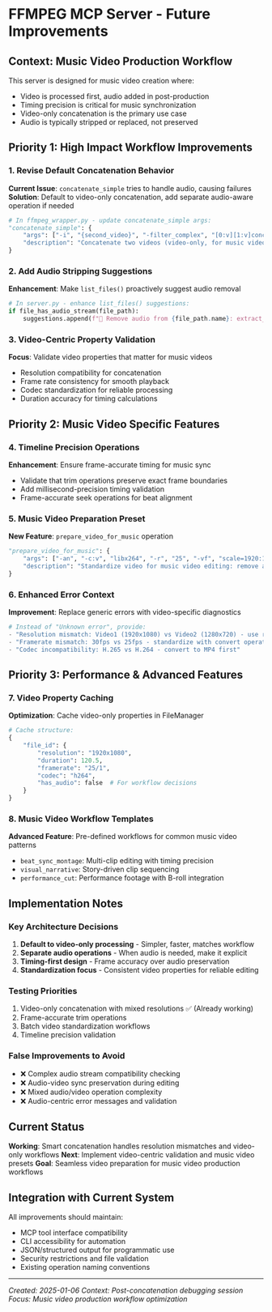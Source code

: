 # FFMPEG MCP Server - Future Improvements

## Context: Music Video Production Workflow
This server is designed for music video creation where:
- Video is processed first, audio added in post-production
- Timing precision is critical for music synchronization
- Video-only concatenation is the primary use case
- Audio is typically stripped or replaced, not preserved

## Priority 1: High Impact Workflow Improvements

### 1. Revise Default Concatenation Behavior
**Current Issue**: `concatenate_simple` tries to handle audio, causing failures
**Solution**: Default to video-only concatenation, add separate audio-aware operation if needed
```python
# In ffmpeg_wrapper.py - update concatenate_simple args:
"concatenate_simple": {
    "args": ["-i", "{second_video}", "-filter_complex", "[0:v][1:v]concat=n=2:v=1:a=0[outv]", "-map", "[outv]", "-c:v", "libx264"],
    "description": "Concatenate two videos (video-only, for music video workflows)"
}
```

### 2. Add Audio Stripping Suggestions
**Enhancement**: Make `list_files()` proactively suggest audio removal
```python
# In server.py - enhance list_files() suggestions:
if file_has_audio_stream(file_path):
    suggestions.append(f"🎵 Remove audio from {file_path.name}: extract_audio then use video track only")
```

### 3. Video-Centric Property Validation
**Focus**: Validate video properties that matter for music videos
- Resolution compatibility for concatenation
- Frame rate consistency for smooth playback
- Codec standardization for reliable processing
- Duration accuracy for timing calculations

## Priority 2: Music Video Specific Features

### 4. Timeline Precision Operations
**Enhancement**: Ensure frame-accurate timing for music sync
- Validate that trim operations preserve exact frame boundaries
- Add millisecond-precision timing validation
- Frame-accurate seek operations for beat alignment

### 5. Music Video Preparation Preset
**New Feature**: `prepare_video_for_music` operation
```python
"prepare_video_for_music": {
    "args": ["-an", "-c:v", "libx264", "-r", "25", "-vf", "scale=1920:1080:force_original_aspect_ratio=decrease,pad=1920:1080:(ow-iw)/2:(oh-ih)/2"],
    "description": "Standardize video for music video editing: remove audio, normalize resolution, consistent framerate"
}
```

### 6. Enhanced Error Context
**Improvement**: Replace generic errors with video-specific diagnostics
```python
# Instead of "Unknown error", provide:
- "Resolution mismatch: Video1 (1920x1080) vs Video2 (1280x720) - use resize operation first"
- "Framerate mismatch: 30fps vs 25fps - standardize with convert operation" 
- "Codec incompatibility: H.265 vs H.264 - convert to MP4 first"
```

## Priority 3: Performance & Advanced Features

### 7. Video Property Caching
**Optimization**: Cache video-only properties in FileManager
```python
# Cache structure:
{
    "file_id": {
        "resolution": "1920x1080",
        "duration": 120.5,
        "framerate": "25/1", 
        "codec": "h264",
        "has_audio": false  # For workflow decisions
    }
}
```

### 8. Music Video Workflow Templates
**Advanced Feature**: Pre-defined workflows for common music video patterns
- `beat_sync_montage`: Multi-clip editing with timing precision
- `visual_narrative`: Story-driven clip sequencing
- `performance_cut`: Performance footage with B-roll integration

## Implementation Notes

### Key Architecture Decisions
1. **Default to video-only processing** - Simpler, faster, matches workflow
2. **Separate audio operations** - When audio is needed, make it explicit
3. **Timing-first design** - Frame accuracy over audio preservation
4. **Standardization focus** - Consistent video properties for reliable editing

### Testing Priorities
1. Video-only concatenation with mixed resolutions ✅ (Already working)
2. Frame-accurate trim operations
3. Batch video standardization workflows
4. Timeline precision validation

### False Improvements to Avoid
- ❌ Complex audio stream compatibility checking
- ❌ Audio-video sync preservation during editing  
- ❌ Mixed audio/video operation complexity
- ❌ Audio-centric error messages and validation

## Current Status
**Working**: Smart concatenation handles resolution mismatches and video-only workflows
**Next**: Implement video-centric validation and music video presets
**Goal**: Seamless video preparation for music video production workflows

## Integration with Current System
All improvements should maintain:
- MCP tool interface compatibility
- CLI accessibility for automation
- JSON/structured output for programmatic use
- Security restrictions and file validation
- Existing operation naming conventions

---
*Created: 2025-01-06*
*Context: Post-concatenation debugging session*
*Focus: Music video production workflow optimization*